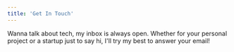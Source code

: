 ```yaml
---
title: 'Get In Touch'
---
```


Wanna talk about tech, my inbox is always open. Whether for your personal project or a startup just to say hi, I'll try my best to answer your email!
